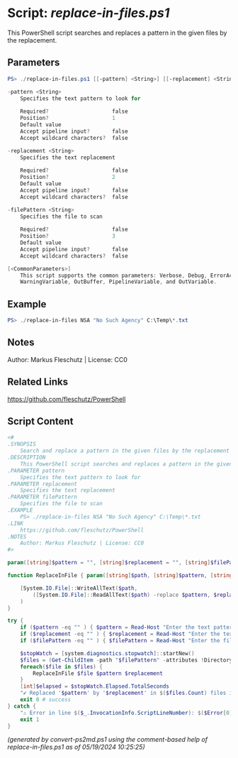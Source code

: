 Script: *replace-in-files.ps1*
========================

This PowerShell script searches and replaces a pattern in the given files by the replacement.

Parameters
----------
```powershell
PS> ./replace-in-files.ps1 [[-pattern] <String>] [[-replacement] <String>] [[-filePattern] <String>] [<CommonParameters>]

-pattern <String>
    Specifies the text pattern to look for
    
    Required?                    false
    Position?                    1
    Default value                
    Accept pipeline input?       false
    Accept wildcard characters?  false

-replacement <String>
    Specifies the text replacement
    
    Required?                    false
    Position?                    2
    Default value                
    Accept pipeline input?       false
    Accept wildcard characters?  false

-filePattern <String>
    Specifies the file to scan
    
    Required?                    false
    Position?                    3
    Default value                
    Accept pipeline input?       false
    Accept wildcard characters?  false

[<CommonParameters>]
    This script supports the common parameters: Verbose, Debug, ErrorAction, ErrorVariable, WarningAction, 
    WarningVariable, OutBuffer, PipelineVariable, and OutVariable.
```

Example
-------
```powershell
PS> ./replace-in-files NSA "No Such Agency" C:\Temp\*.txt

```

Notes
-----
Author: Markus Fleschutz | License: CC0

Related Links
-------------
https://github.com/fleschutz/PowerShell

Script Content
--------------
```powershell
<#
.SYNOPSIS
	Search and replace a pattern in the given files by the replacement
.DESCRIPTION
	This PowerShell script searches and replaces a pattern in the given files by the replacement.
.PARAMETER pattern
	Specifies the text pattern to look for
.PARAMETER replacement
	Specifies the text replacement
.PARAMETER filePattern
	Specifies the file to scan
.EXAMPLE
	PS> ./replace-in-files NSA "No Such Agency" C:\Temp\*.txt
.LINK
	https://github.com/fleschutz/PowerShell
.NOTES
	Author: Markus Fleschutz | License: CC0
#>

param([string]$pattern = "", [string]$replacement = "", [string]$filePattern = "")

function ReplaceInFile { param([string]$path, [string]$pattern, [string]$replacement)

    [System.IO.File]::WriteAllText($path,
        ([System.IO.File]::ReadAllText($path) -replace $pattern, $replacement)
    )
}

try {
	if ($pattern -eq "" ) { $pattern = Read-Host "Enter the text pattern to look for" }
	if ($replacement -eq "" ) { $replacement = Read-Host "Enter the text replacement" }
	if ($filePattern -eq "" ) { $filePattern = Read-Host "Enter the file pattern" }

	$stopWatch = [system.diagnostics.stopwatch]::startNew()
	$files = (Get-ChildItem -path "$filePattern" -attributes !Directory)
	foreach($file in $files) {
		ReplaceInFile $file $pattern $replacement
	}
	[int]$elapsed = $stopWatch.Elapsed.TotalSeconds
	"✔️ Replaced '$pattern' by '$replacement' in $($files.Count) files in $elapsed sec"
	exit 0 # success
} catch {
	"⚠️ Error in line $($_.InvocationInfo.ScriptLineNumber): $($Error[0])"
	exit 1
}
```

*(generated by convert-ps2md.ps1 using the comment-based help of replace-in-files.ps1 as of 05/19/2024 10:25:25)*
